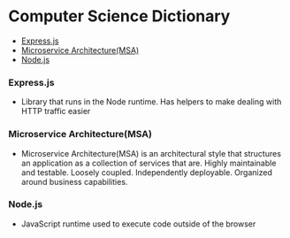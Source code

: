 # Computer Science Dictionary

* [Express.js](#expressjs)
* [Microservice Architecture(MSA)](#microservice-architecturemsa)
* [Node.js](#nodejs)

### Express.js
* Library that runs in the Node runtime. Has helpers to make dealing with HTTP traffic easier

### Microservice Architecture(MSA)
* Microservice Architecture(MSA) is an architectural style that structures an application as a collection of services that are. Highly maintainable and testable. Loosely coupled. Independently deployable. Organized around business capabilities.

### Node.js
* JavaScript runtime used to execute code outside of the browser
